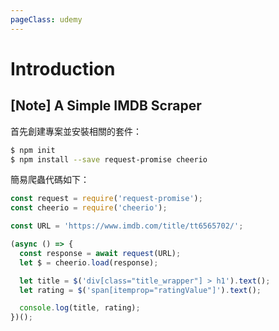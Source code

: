 ```yaml
---
pageClass: udemy
---
```


# Introduction

## [Note] A Simple IMDB Scraper

首先創建專案並安裝相關的套件：

```bash
$ npm init
$ npm install --save request-promise cheerio
```

簡易爬蟲代碼如下：

```javascript
const request = require('request-promise');
const cheerio = require('cheerio');

const URL = 'https://www.imdb.com/title/tt6565702/';

(async () => {
  const response = await request(URL);
  let $ = cheerio.load(response);

  let title = $('div[class="title_wrapper"] > h1').text();
  let rating = $('span[itemprop="ratingValue"]').text();

  console.log(title, rating);
})();
```
